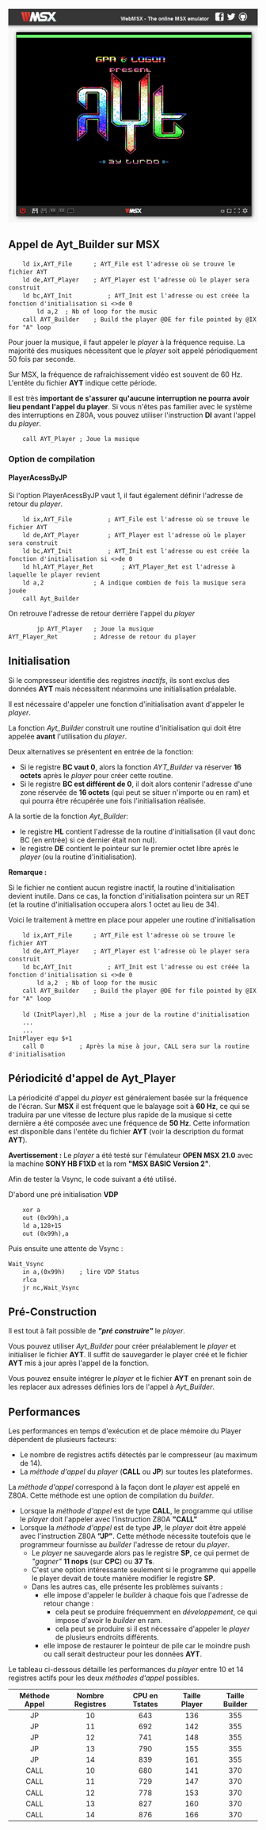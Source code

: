 ![Image Presentation CPC](../../images/MSXPRES.jpg)

## Appel de Ayt_Builder sur MSX

		ld ix,AYT_File		; AYT_File est l'adresse où se trouve le fichier AYT
		ld de,AYT_Player	; AYT_Player est l'adresse où le player sera construit
		ld bc,AYT_Init			; AYT_Init est l'adresse ou est créée la fonction d'initialisation si <>de 0
            ld a,2	; Nb of loop for the music
		call AYT_Builder	; Build the player @DE for file pointed by @IX for "A" loop

Pour jouer la musique, il faut appeler le *player* à la fréquence requise. 
La majorité des musiques nécessitent que le *player* soit appelé périodiquement 50 fois par seconde.

Sur MSX, la fréquence de rafraichissement vidéo est souvent de 60 Hz.
L'entête du fichier **AYT** indique cette période. 

Il est très **important de s'assurer qu'aucune interruption ne pourra avoir lieu pendant l'appel du player**. Si vous n'êtes pas familier avec le système des interruptions en Z80A, vous pouvez utiliser l'instruction **DI** avant l'appel du *player*.

		call AYT_Player	; Joue la musique

### Option de compilation
#### PlayerAcessByJP

Si l'option PlayerAcessByJP vaut 1, il faut également définir l'adresse de retour du *player*.

		ld ix,AYT_File			; AYT_File est l'adresse où se trouve le fichier AYT
		ld de,AYT_Player		; AYT_Player est l'adresse où le player sera construit
		ld bc,AYT_Init			; AYT_Init est l'adresse ou est créée la fonction d'initialisation si <>de 0
		ld hl,AYT_Player_Ret		; AYT_Player_Ret est l'adresse à laquelle le player revient
		ld a,2				; A indique combien de fois la musique sera jouée
		call Ayt_Builder

On retrouve l'adresse de retour derrière l'appel du *player* 

			jp AYT_Player	; Joue la musique
	AYT_Player_Ret			; Adresse de retour du player

## Initialisation
Si le compresseur identifie des registres *inactifs*, ils sont exclus des données **AYT** mais nécessitent néanmoins une initialisation préalable.

Il est nécessaire d'appeler une fonction d'initialisation avant d'appeler le *player*.

La fonction *Ayt_Builder* construit une routine d'initialisation qui doit être appelée **avant** l'utilisation du *player*.

Deux alternatives se présentent en entrée de la fonction:
- Si le registre **BC vaut 0**, alors la fonction *AYT_Builder* va réserver **16 octets** après le *player* pour créer cette routine.
- Si le registre **BC est différent de 0**, il doit alors contenir l'adresse d'une zone réservée de **16 octets** (qui peut se situer n'importe ou en ram) et qui pourra être récupérée une fois l'initialisation réalisée.

A la sortie de la fonction *Ayt_Builder*:
- le registre **HL** contient l'adresse de la routine d'initialisation (il vaut donc BC (en entrée) si ce dernier était non nul).
- le registre **DE** contient le pointeur sur le premier octet libre après le *player* (ou la routine d'initialisation).

**Remarque :**

Si le fichier ne contient aucun registre inactif, la routine d'initialisation devient inutile.
Dans ce cas, la fonction d'initialisation pointera sur un RET (et la routine d'initialisation occupera alors 1 octet au lieu de 34).

Voici le traitement à mettre en place pour appeler une routine d'initialisation 

		ld ix,AYT_File		; AYT_File est l'adresse où se trouve le fichier AYT
		ld de,AYT_Player	; AYT_Player est l'adresse où le player sera construit
		ld bc,AYT_Init			; AYT_Init est l'adresse ou est créée la fonction d'initialisation si <>de 0
            ld a,2	; Nb of loop for the music
		call AYT_Builder	; Build the player @DE for file pointed by @IX for "A" loop

		ld (InitPlayer),hl	; Mise a jour de la routine d'initialisation
		...
		...
	InitPlayer equ $+1
		call 0			; Après la mise à jour, CALL sera sur la routine d'initialisation


## Périodicité d'appel de Ayt_Player
La périodicité d'appel du *player* est généralement basée sur la fréquence de l'écran.
Sur **MSX** il est fréquent que le balayage soit à **60 Hz**, ce qui se traduira par une vitesse de lecture plus rapide de la musique si cette dernière a été composée avec une fréquence de **50 Hz**.
Cette information est disponible dans l'entête du fichier **AYT** (voir la description du format **AYT**).

**Avertissement :** Le *player* a été testé sur l'émulateur **OPEN MSX 21.0** avec la machine **SONY HB F1XD** et la rom **"MSX BASIC Version 2"**. 


Afin de tester la Vsync, le code suivant a été utilisé.

D'abord une pré initialisation **VDP**

        xor a
        out (0x99h),a
        ld a,128+15
        out (0x99h),a

Puis ensuite une attente de Vsync :

    Wait_Vsync
        in a,(0x99h)    ; lire VDP Status
        rlca
        jr nc,Wait_Vsync


## Pré-Construction
Il est tout à fait possible de ***"pré construire"*** le *player*.

Vous pouvez utiliser *Ayt_Builder* pour créer préalablement le *player* et initialiser le fichier **AYT**.
Il suffit de sauvegarder le player créé et le fichier **AYT** mis à jour après l'appel de la fonction.

Vous pouvez ensuite intégrer le *player* et le fichier **AYT** en prenant soin de les replacer aux adresses définies lors de l'appel à *Ayt_Builder*.

## Performances

Les performances en temps d'exécution et de place mémoire du Player dépendent de plusieurs facteurs:
- Le nombre de registres actifs détectés par le compresseur (au maximum de 14).
- La *méthode d'appel* du *player* (**CALL** ou **JP**) sur toutes les plateformes.

La *méthode d'appel* correspond à la façon dont le *player* est appelé en Z80A.
Cette méthode est une option de compilation du *builder*.
- Lorsque la *méthode d'appel* est de type **CALL**, le programme qui utilise le *player* doit l'appeler avec l'instruction Z80A **"CALL"**
- Lorsque la *méthode d'appel* est de type **JP**, le *player* doit être appelé avec l'instruction Z80A **"JP"**. Cette méthode nécessite toutefois que le programmeur fournisse au *builder* l'adresse de retour du *player*.
  - Le *player* ne sauvegarde alors pas le registre **SP**, ce qui permet de *"gagner"* **11 nops** (sur **CPC**) ou **37 Ts**.
  - C'est une option intéressante seulement si le programme qui appelle le player devait de toute manière modifier le registre **SP**.
  - Dans les autres cas, elle présente les problèmes suivants :
    - elle impose d'appeler le *builder* à chaque fois que l'adresse de retour change :
      - cela peut se produire fréquemment en *développement*, ce qui impose d'avoir le *builder* en ram.
      - cela peut se produire si il est nécessaire d'appeler le *player* de plusieurs endroits différents.
    - elle impose de restaurer le pointeur de pile car le moindre push ou call serait destructeur pour les données **AYT**.
  
Le tableau ci-dessous détaille les performances du *player* entre 10 et 14 registres actifs pour les deux *méthodes d'appel* possibles.


| Méthode Appel | Nombre Registres | CPU en Tstates | Taille Player | Taille Builder |
| :-----------: | :--------------: | :---------: | :-----------: | :------------: |
| JP            | 10               | 643         | 136           | 355            |
| JP            | 11               | 692         | 142           | 355            |    
| JP            | 12               | 741         | 148           | 355            |        
| JP            | 13               | 790         | 155           | 355            |        
| JP            | 14               | 839         | 161           | 355            |  
| CALL          | 10               | 680         | 141           | 370            |
| CALL          | 11               | 729         | 147           | 370            |
| CALL          | 12               | 778         | 153           | 370            |
| CALL          | 13               | 827         | 160           | 370            |
| CALL          | 14               | 876         | 166           | 370            |



